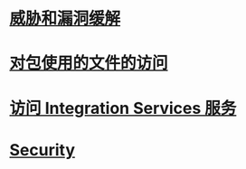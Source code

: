 # [威胁和漏洞缓解](threat-and-vulnerability-mitigation-integration-services.md)
# [对包使用的文件的访问](access-to-files-used-by-packages.md)
# [访问 Integration Services 服务](access-to-the-integration-services-service.md)
# [Security](security-overview-integration-services.md)
